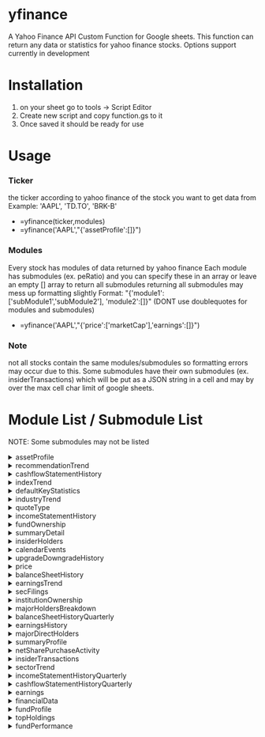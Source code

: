 # yfinance
A Yahoo Finance API Custom Function for Google sheets. This function can return any data or statistics for yahoo finance stocks. Options support currently in development

# Installation
1. on your sheet go to tools -> Script Editor
2. Create new script and copy function.gs to it
3. Once saved it should be ready for use

# Usage

### Ticker
the ticker according to yahoo finance of the stock you want to get data from
Example: 'AAPL', 'TD.TO', 'BRK-B'
* =yfinance(ticker,modules)
* =yfinance('AAPL',"{'assetProfile':[]}")

### Modules
Every stock has modules of data returned by yahoo finance
Each module has submodules (ex. peRatio) and you can specify these in an array or leave an empty [] array to return all submodules
returning all submodules may mess up formatting slightly
Format: "{'module1':['subModule1','subModule2'],
          'module2':[]}" (DONT use doublequotes for modules and submodules)
* =yfinance('AAPL',"{'price':['marketCap'],'earnings':[]}")

### Note
not all stocks contain the same modules/submodules so formatting errors may occur due to this. Some submodules have their own submodules (ex. insiderTransactions) which will be put as a JSON string in a cell and may by over the max cell char limit of google sheets. 




# Module List / Submodule List
NOTE: Some submodules may not be listed

<details><summary>assetProfile </summary>

- address1
- city
- state
- zip
- country
- phone
- website
- industry
- sector
- longBusinessSummary
- fullTimeEmployees
- companyOfficers
- auditRisk
- boardRisk
- compensationRisk
- shareHolderRightsRisk
- overallRisk
- governanceEpochDate
- compensationAsOfEpochDate
- maxAge
- address2
- fax
</details><details><summary>recommendationTrend</summary>

- trend
- maxAge
</details><details><summary> cashflowStatementHistory</summary>

- cashflowStatements
- maxAge
</details><details><summary> indexTrend</summary>

- maxAge
- symbol
- peRatio
- pegRatio
- estimates
</details><details><summary> defaultKeyStatistics</summary>

- maxAge
- priceHint
- enterpriseValue
- forwardPE
- profitMargins
- floatShares
- sharesOutstanding
- sharesShort
- sharesShortPriorMonth
- sharesShortPreviousMonthDate
- dateShortInterest
- sharesPercentSharesOut
- heldPercentInsiders
- heldPercentInstitutions
- shortRatio
- shortPercentOfFloat
- beta
- impliedSharesOutstanding
- morningStarOverallRating
- morningStarRiskRating
- category
- bookValue
- priceToBook
- annualReportExpenseRatio
- ytdReturn
- beta3Year
- totalAssets
- yield
- fundFamily
- fundInceptionDate
- legalType
- threeYearAverageReturn
- fiveYearAverageReturn
- priceToSalesTrailing12Months
- lastFiscalYearEnd
- nextFiscalYearEnd
- mostRecentQuarter
- earningsQuarterlyGrowth
- revenueQuarterlyGrowth
- netIncomeToCommon
- trailingEps
- forwardEps
- pegRatio
- lastSplitFactor
- lastSplitDate
- enterpriseToRevenue
- enterpriseToEbitda
- 52WeekChange
- SandP52WeekChange
- lastDividendValue
- lastDividendDate
- lastCapGain
- annualHoldingsTurnover
</details><details><summary> industryTrend</summary>

- maxAge
- symbol
- peRatio
- pegRatio
- estimates
</details><details><summary> quoteType</summary>

- exchange
- quoteType
- symbol
- underlyingSymbol
- shortName
- longName
- firstTradeDateEpochUtc
- timeZoneFullName
- timeZoneShortName
- uuid
- messageBoardId
- gmtOffSetMilliseconds
- maxAge
</details><details><summary> incomeStatementHistory</summary>

- incomeStatementHistory
- maxAge
</details><details><summary> fundOwnership</summary>

- maxAge
- ownershipList
</details><details><summary> summaryDetail</summary>

- maxAge
- priceHint
- previousClose
- open
- dayLow
- dayHigh
- regularMarketPreviousClose
- regularMarketOpen
- regularMarketDayLow
- regularMarketDayHigh
- dividendRate
- dividendYield
- exDividendDate
- payoutRatio
- fiveYearAvgDividendYield
- beta
- trailingPE
- forwardPE
- volume
- regularMarketVolume
- averageVolume
- averageVolume10days
- averageDailyVolume10Day
- bid
- ask
- bidSize
- askSize
- marketCap
- yield
- ytdReturn
- totalAssets
- expireDate
- strikePrice
- openInterest
- fiftyTwoWeekLow
- fiftyTwoWeekHigh
- priceToSalesTrailing12Months
- fiftyDayAverage
- twoHundredDayAverage
- trailingAnnualDividendRate
- trailingAnnualDividendYield
- navPrice
- currency
- fromCurrency
- toCurrency
- lastMarket
- volume24Hr
- volumeAllCurrencies
- circulatingSupply
- algorithm
- maxSupply
- startDate
- tradeable
</details><details><summary> insiderHolders</summary>

- holders
- maxAge
</details><details><summary> calendarEvents</summary>

- maxAge
- earnings
- exDividendDate
- dividendDate
</details><details><summary> upgradeDowngradeHistory</summary>

- history
- maxAge
</details><details><summary> price</summary>

- maxAge
- preMarketChangePercent
- preMarketChange
- preMarketTime
- preMarketPrice
- preMarketSource
- postMarketChange
- postMarketPrice
- regularMarketChangePercent
- regularMarketChange
- regularMarketTime
- priceHint
- regularMarketPrice
- regularMarketDayHigh
- regularMarketDayLow
- regularMarketVolume
- averageDailyVolume10Day
- averageDailyVolume3Month
- regularMarketPreviousClose
- regularMarketSource
- regularMarketOpen
- strikePrice
- openInterest
- exchange
- exchangeName
- exchangeDataDelayedBy
- marketState
- quoteType
- symbol
- underlyingSymbol
- shortName
- longName
- currency
- quoteSourceName
- currencySymbol
- fromCurrency
- toCurrency
- lastMarket
- volume24Hr
- volumeAllCurrencies
- circulatingSupply
- marketCap
</details><details><summary> balanceSheetHistory</summary>

- balanceSheetStatements
- maxAge
</details><details><summary> earningsTrend</summary>

- trend
- maxAge
</details><details><summary> secFilings</summary>

- filings
- maxAge
</details><details><summary> institutionOwnership</summary>

- maxAge
- ownershipList
</details><details><summary> majorHoldersBreakdown</summary>

- maxAge
- insidersPercentHeld
- institutionsPercentHeld
- institutionsFloatPercentHeld
- institutionsCount
</details><details><summary> balanceSheetHistoryQuarterly</summary>

- balanceSheetStatements
- maxAge
</details><details><summary> earningsHistory</summary>

- history
- maxAge
</details><details><summary> majorDirectHolders</summary>

- holders
- maxAge
</details><details><summary> summaryProfile</summary>

- address1
- city
- state
- zip
- country
- phone
- website
- industry
- sector
- longBusinessSummary
- fullTimeEmployees
- companyOfficers
- maxAge
- address2
- fax
</details><details><summary> netSharePurchaseActivity</summary>

- maxAge
- period
- buyInfoCount
- buyInfoShares
- buyPercentInsiderShares
- sellInfoCount
- sellInfoShares
- sellPercentInsiderShares
- netInfoCount
- netInfoShares
- netPercentInsiderShares
- totalInsiderShares
</details><details><summary> insiderTransactions</summary>

- transactions
- maxAge
</details><details><summary> sectorTrend</summary>

- maxAge
- symbol
- peRatio
- pegRatio
- estimates
</details><details><summary> incomeStatementHistoryQuarterly</summary>

- incomeStatementHistory
- maxAge
</details><details><summary> cashflowStatementHistoryQuarterly</summary>

- cashflowStatements
- maxAge
</details><details><summary> earnings</summary>

- maxAge
- earningsChart
- financialsChart
- financialCurrency
</details><details><summary> financialData</summary>

- maxAge
- currentPrice
- targetHighPrice
- targetLowPrice
- targetMeanPrice
- targetMedianPrice
- recommendationMean
- recommendationKey
- numberOfAnalystOpinions
- totalCash
- totalCashPerShare
- ebitda
- totalDebt
- quickRatio
- currentRatio
- totalRevenue
- debtToEquity
- revenuePerShare
- returnOnAssets
- returnOnEquity
- grossProfits
- freeCashflow
- operatingCashflow
- earningsGrowth
- revenueGrowth
- grossMargins
- ebitdaMargins
- operatingMargins
- profitMargins
- financialCurrency
</details><details><summary> fundProfile</summary>

- maxAge
- styleBoxUrl
- family
- categoryName
- legalType
- managementInfo
- feesExpensesInvestment
- feesExpensesInvestmentCat
- initInvestment
- initIraInvestment
- initAipInvestment
- subseqInvestment
- subseqIraInvestment
- subseqAipInvestment
- brokerages
</details><details><summary> topHoldings</summary>

- maxAge
- cashPosition
- stockPosition
- bondPosition
- otherPosition
- preferredPosition
- convertiblePosition
- holdings
- equityHoldings
- bondHoldings
- bondRatings
- sectorWeightings
</details><details><summary> fundPerformance</summary>

- maxAge
- performanceOverview
- performanceOverviewCat
- trailingReturns
- trailingReturnsNav
- trailingReturnsCat
- annualTotalReturns
- pastQuarterlyReturns
- riskOverviewStatistics
- riskOverviewStatisticsCat
